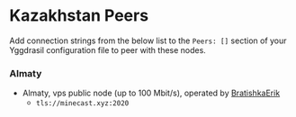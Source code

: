 # Kazakhstan Peers
Add connection strings from the below list to the `Peers: []` section of your Yggdrasil configuration file to peer with these nodes.
### Almaty 
* Almaty, vps public node (up to 100 Mbit/s), operated by [BratishkaErik](https://t.me/BratishkaErik)
  * `tls://minecast.xyz:2020`
